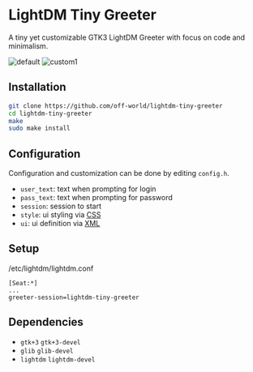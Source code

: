 # LightDM Tiny Greeter

A tiny yet customizable GTK3 LightDM Greeter with focus on code and minimalism.

![default](https://i.imgur.com/yFMcb4o.png)
![custom1](https://i.imgur.com/YtiGpey.png)

## Installation

```bash
git clone https://github.com/off-world/lightdm-tiny-greeter
cd lightdm-tiny-greeter
make
sudo make install
```

## Configuration

Configuration and customization can be done by editing `config.h`.

-   `user_text`: text when prompting for login
-   `pass_text`: text when prompting for password
-   `session`: session to start
-   `style`: ui styling via [CSS](https://developer.gnome.org/gtk3/stable/chap-css-overview.html)
-   `ui`: ui definition via [XML](https://developer.gnome.org/pygtk/stable/class-gtkbuilder.html)

## Setup

/etc/lightdm/lightdm.conf
```config
[Seat:*]
...
greeter-session=lightdm-tiny-greeter
```

## Dependencies

-   `gtk+3` `gtk+3-devel`
-   `glib` `glib-devel`
-   `lightdm` `lightdm-devel`
